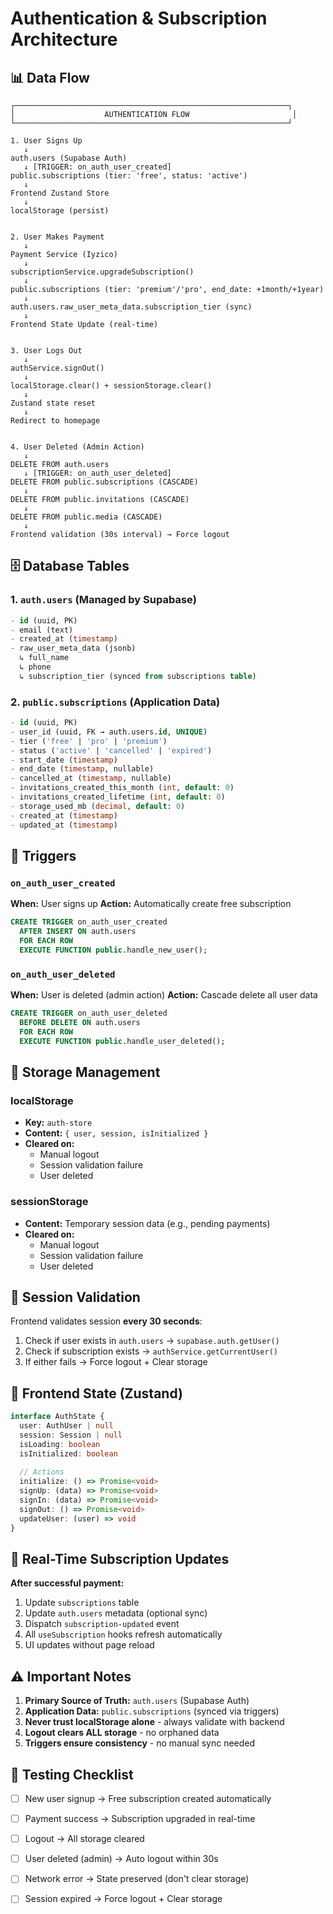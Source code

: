 # Authentication & Subscription Architecture

## 📊 Data Flow

```
┌─────────────────────────────────────────────────────────────┐
│                    AUTHENTICATION FLOW                       │
└─────────────────────────────────────────────────────────────┘

1. User Signs Up
   ↓
auth.users (Supabase Auth)
   ↓ [TRIGGER: on_auth_user_created]
public.subscriptions (tier: 'free', status: 'active')
   ↓
Frontend Zustand Store
   ↓
localStorage (persist)


2. User Makes Payment
   ↓
Payment Service (Iyzico)
   ↓
subscriptionService.upgradeSubscription()
   ↓
public.subscriptions (tier: 'premium'/'pro', end_date: +1month/+1year)
   ↓
auth.users.raw_user_meta_data.subscription_tier (sync)
   ↓
Frontend State Update (real-time)


3. User Logs Out
   ↓
authService.signOut()
   ↓
localStorage.clear() + sessionStorage.clear()
   ↓
Zustand state reset
   ↓
Redirect to homepage


4. User Deleted (Admin Action)
   ↓
DELETE FROM auth.users
   ↓ [TRIGGER: on_auth_user_deleted]
DELETE FROM public.subscriptions (CASCADE)
   ↓
DELETE FROM public.invitations (CASCADE)
   ↓
DELETE FROM public.media (CASCADE)
   ↓
Frontend validation (30s interval) → Force logout
```

## 🗄️ Database Tables

### 1. `auth.users` (Managed by Supabase)
```sql
- id (uuid, PK)
- email (text)
- created_at (timestamp)
- raw_user_meta_data (jsonb)
  ↳ full_name
  ↳ phone
  ↳ subscription_tier (synced from subscriptions table)
```

### 2. `public.subscriptions` (Application Data)
```sql
- id (uuid, PK)
- user_id (uuid, FK → auth.users.id, UNIQUE)
- tier ('free' | 'pro' | 'premium')
- status ('active' | 'cancelled' | 'expired')
- start_date (timestamp)
- end_date (timestamp, nullable)
- cancelled_at (timestamp, nullable)
- invitations_created_this_month (int, default: 0)
- invitations_created_lifetime (int, default: 0)
- storage_used_mb (decimal, default: 0)
- created_at (timestamp)
- updated_at (timestamp)
```

## 🔄 Triggers

### `on_auth_user_created`
**When:** User signs up
**Action:** Automatically create free subscription

```sql
CREATE TRIGGER on_auth_user_created
  AFTER INSERT ON auth.users
  FOR EACH ROW
  EXECUTE FUNCTION public.handle_new_user();
```

### `on_auth_user_deleted`
**When:** User is deleted (admin action)
**Action:** Cascade delete all user data

```sql
CREATE TRIGGER on_auth_user_deleted
  BEFORE DELETE ON auth.users
  FOR EACH ROW
  EXECUTE FUNCTION public.handle_user_deleted();
```

## 💾 Storage Management

### localStorage
- **Key:** `auth-store`
- **Content:** `{ user, session, isInitialized }`
- **Cleared on:**
  - Manual logout
  - Session validation failure
  - User deleted

### sessionStorage
- **Content:** Temporary session data (e.g., pending payments)
- **Cleared on:**
  - Manual logout
  - Session validation failure
  - User deleted

## 🔐 Session Validation

Frontend validates session **every 30 seconds**:

1. Check if user exists in `auth.users` → `supabase.auth.getUser()`
2. Check if subscription exists → `authService.getCurrentUser()`
3. If either fails → Force logout + Clear storage

## 📱 Frontend State (Zustand)

```typescript
interface AuthState {
  user: AuthUser | null
  session: Session | null
  isLoading: boolean
  isInitialized: boolean
  
  // Actions
  initialize: () => Promise<void>
  signUp: (data) => Promise<void>
  signIn: (data) => Promise<void>
  signOut: () => Promise<void>
  updateUser: (user) => void
}
```

## 🔄 Real-Time Subscription Updates

**After successful payment:**
1. Update `subscriptions` table
2. Update `auth.users` metadata (optional sync)
3. Dispatch `subscription-updated` event
4. All `useSubscription` hooks refresh automatically
5. UI updates without page reload

## ⚠️ Important Notes

1. **Primary Source of Truth:** `auth.users` (Supabase Auth)
2. **Application Data:** `public.subscriptions` (synced via triggers)
3. **Never trust localStorage alone** - always validate with backend
4. **Logout clears ALL storage** - no orphaned data
5. **Triggers ensure consistency** - no manual sync needed

## 🧪 Testing Checklist

- [ ] New user signup → Free subscription created automatically
- [ ] Payment success → Subscription upgraded in real-time
- [ ] Logout → All storage cleared
- [ ] User deleted (admin) → Auto logout within 30s
- [ ] Network error → State preserved (don't clear storage)
- [ ] Session expired → Force logout + Clear storage

